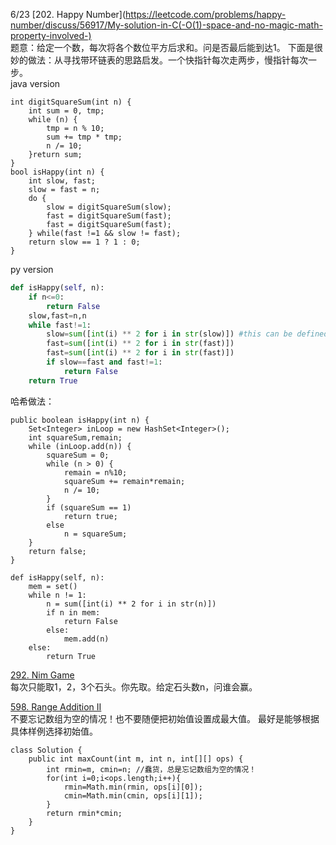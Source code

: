 6/23 [202. Happy Number](https://leetcode.com/problems/happy-number/discuss/56917/My-solution-in-C(-O(1)-space-and-no-magic-math-property-involved-)<br>
题意：给定一个数，每次将各个数位平方后求和。问是否最后能到达1。
下面是很妙的做法：从寻找带环链表的思路启发。一个快指针每次走两步，慢指针每次一步。<br>
java version
```
int digitSquareSum(int n) {
    int sum = 0, tmp;
    while (n) {
        tmp = n % 10;
        sum += tmp * tmp;
        n /= 10;
    }return sum;
}
bool isHappy(int n) {
    int slow, fast;
    slow = fast = n;
    do {
        slow = digitSquareSum(slow);
        fast = digitSquareSum(fast);
        fast = digitSquareSum(fast);
    } while(fast !=1 && slow != fast);
    return slow == 1 ? 1 : 0;
}
```
py version
```python
def isHappy(self, n):
    if n<=0:
        return False
    slow,fast=n,n
    while fast!=1:
        slow=sum([int(i) ** 2 for i in str(slow)]) #this can be defined as a func
        fast=sum([int(i) ** 2 for i in str(fast)])
        fast=sum([int(i) ** 2 for i in str(fast)])
        if slow==fast and fast!=1:
            return False
    return True 
```
哈希做法：
```
public boolean isHappy(int n) {
    Set<Integer> inLoop = new HashSet<Integer>();
    int squareSum,remain;
	while (inLoop.add(n)) {
		squareSum = 0;
		while (n > 0) {
		    remain = n%10;
			squareSum += remain*remain;
			n /= 10;
		}
		if (squareSum == 1)
			return true;
		else
			n = squareSum;
	}
	return false;
}
```
```
def isHappy(self, n):
    mem = set()
    while n != 1:
        n = sum([int(i) ** 2 for i in str(n)])
        if n in mem:
            return False
        else:
            mem.add(n)
    else:
        return True
```
[292. Nim Game](https://leetcode.com/problems/nim-game/description/)<br>
每次只能取1，2，3个石头。你先取。给定石头数n，问谁会赢。

[598. Range Addition II](https://leetcode.com/problems/range-addition-ii/description/)<br>
不要忘记数组为空的情况！也不要随便把初始值设置成最大值。
最好是能够根据具体样例选择初始值。
```
class Solution {
    public int maxCount(int m, int n, int[][] ops) {
        int rmin=m, cmin=n; //蠢货，总是忘记数组为空的情况！
        for(int i=0;i<ops.length;i++){
            rmin=Math.min(rmin, ops[i][0]);
            cmin=Math.min(cmin, ops[i][1]);
        }
        return rmin*cmin;
    }
}
```
